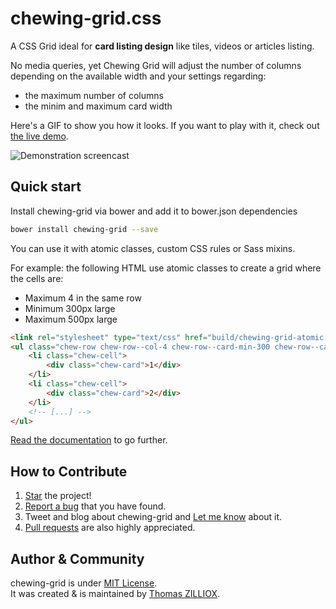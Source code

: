 chewing-grid.css
======

A CSS Grid ideal for **card listing design** like tiles, videos or articles listing.

No media queries, yet Chewing Grid will adjust the number of columns depending on the available width and your settings regarding:

* the maximum number of columns
* the minim and maximum card width

Here's a GIF to show you how it looks.
If you want to play with it, check out [the live demo](http://tzi.github.io/chewing-grid.css).

![Demonstration screencast](http://tzi.github.io/chewing-grid.css/demo.gif)

 
Quick start
-------

Install chewing-grid via bower and add it to bower.json dependencies

```sh
bower install chewing-grid --save
``` 

You can use it with atomic classes, custom CSS rules or Sass mixins.

For example: the following HTML use atomic classes to create a grid where the cells are:

 * Maximum 4 in the same row
 * Minimum 300px large
 * Maximum 500px large

```html
<link rel="stylesheet" type="text/css" href="build/chewing-grid-atomic.css"/>
<ul class="chew-row chew-row--col-4 chew-row--card-min-300 chew-row--card-min-500">
    <li class="chew-cell">
        <div class="chew-card">1</div>
    </li>
    <li class="chew-cell">
        <div class="chew-card">2</div>
    </li>
    <!-- [...] -->
</ul>
```

[Read the documentation](https://github.com/tzi/chewing-grid.css/blob/master/DOCUMENTATION.md) to go further.


How to Contribute
--------

1. [Star](https://github.com/tzi/chewing-grid.css/stargazers) the project!
2. [Report a bug](https://github.com/tzi/chewing-grid.css/issues/new) that you have found.
3. Tweet and blog about chewing-grid and [Let me know](https://twitter.com/iamtzi) about it.
4. [Pull requests](https://github.com/tzi/chewing-grid/blob/master/CONTRIBUTING.md) are also highly appreciated.


Author & Community
--------

chewing-grid is under [MIT License](http://tzi.mit-license.org/).<br>
It was created & is maintained by [Thomas ZILLIOX](http://tzi.fr).